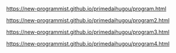 https://new-programmist.github.io/primedaihugou/program.html

https://new-programmist.github.io/primedaihugou/program2.html

https://new-programmist.github.io/primedaihugou/program3.html

https://new-programmist.github.io/primedaihugou/program4.html
